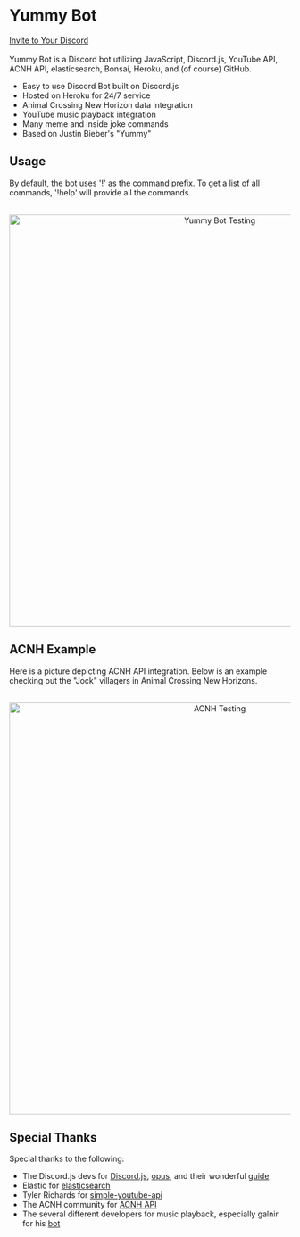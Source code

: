 # Yummy Bot
[Invite to Your Discord](https://discord.com/oauth2/authorize?client_id=701617011800932432&permissions=1278602305&scope=bot)<br/><br/>
Yummy Bot is a Discord bot utilizing JavaScript, Discord.js, YouTube API, ACNH API, elasticsearch, Bonsai, Heroku, and (of course) GitHub.

* Easy to use Discord Bot built on Discord.js
* Hosted on Heroku for 24/7 service
* Animal Crossing New Horizon data integration
* YouTube music playback integration
* Many meme and inside joke commands
* Based on Justin Bieber's "Yummy"

## Usage
By default, the bot uses '!' as the command prefix. To get a list of all commands, '!help' will provide all the commands.<br/><br/>

<p align="center">
  <img src="https://puu.sh/FVQCq/53baf608da.gif" alt="Yummy Bot Testing" width="738">
</p>

## ACNH Example
Here is a picture depicting ACNH API integration. Below is an example checking out the "Jock" villagers in Animal Crossing New Horizons. <br/><br/>

<p align="center">
  <img src="https://puu.sh/FVQHk/00b8bba93b.png" alt="ACNH Testing" width="738">
</p>

## Special Thanks
Special thanks to the following:

* The Discord.js devs for [Discord.js](https://www.npmjs.com/package/discord.js), [opus](https://www.npmjs.com/package/@discordjs/opus), and their wonderful [guide](https://discordjs.guide/#before-you-begin)
* Elastic for [elasticsearch](https://www.npmjs.com/package/elasticsearch)
* Tyler Richards for [simple-youtube-api](https://www.npmjs.com/package/simple-youtube-api)
* The ACNH community for [ACNH API](http://acnhapi.com/)
* The several different developers for music playback, especially galnir for his [bot](https://github.com/galnir/Master-Bot)